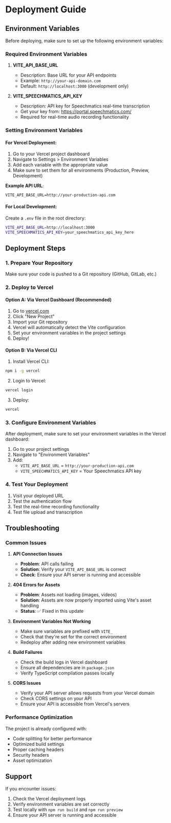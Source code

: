 # Deployment Guide

## Environment Variables

Before deploying, make sure to set up the following environment variables:

### Required Environment Variables

1. **VITE_API_BASE_URL**
   - Description: Base URL for your API endpoints
   - Example: `http://your-api-domain.com`
   - Default: `http://localhost:3000` (development only)

2. **VITE_SPEECHMATICS_API_KEY**
   - Description: API key for Speechmatics real-time transcription
   - Get your key from: https://portal.speechmatics.com/
   - Required for real-time audio recording functionality

### Setting Environment Variables

#### For Vercel Deployment:

1. Go to your Vercel project dashboard
2. Navigate to Settings > Environment Variables
3. Add each variable with the appropriate value
4. Make sure to set them for all environments (Production, Preview, Development)

**Example API URL**:
```
VITE_API_BASE_URL=http://your-production-api.com
```

#### For Local Development:

Create a `.env` file in the root directory:

```bash
VITE_API_BASE_URL=http://localhost:3000
VITE_SPEECHMATICS_API_KEY=your_speechmatics_api_key_here
```

## Deployment Steps

### 1. Prepare Your Repository

Make sure your code is pushed to a Git repository (GitHub, GitLab, etc.)

### 2. Deploy to Vercel

#### Option A: Via Vercel Dashboard (Recommended)

1. Go to [vercel.com](https://vercel.com)
2. Click "New Project"
3. Import your Git repository
4. Vercel will automatically detect the Vite configuration
5. Set your environment variables in the project settings
6. Deploy!

#### Option B: Via Vercel CLI

1. Install Vercel CLI:
```bash
npm i -g vercel
```

2. Login to Vercel:
```bash
vercel login
```

3. Deploy:
```bash
vercel
```

### 3. Configure Environment Variables

After deployment, make sure to set your environment variables in the Vercel dashboard:

1. Go to your project settings
2. Navigate to "Environment Variables"
3. Add:
   - `VITE_API_BASE_URL` = `http://your-production-api.com`
   - `VITE_SPEECHMATICS_API_KEY` = Your Speechmatics API key

### 4. Test Your Deployment

1. Visit your deployed URL
2. Test the authentication flow
3. Test the real-time recording functionality
4. Test file upload and transcription

## Troubleshooting

### Common Issues

1. **API Connection Issues**
   - **Problem**: API calls failing
   - **Solution**: Verify your `VITE_API_BASE_URL` is correct
   - **Check**: Ensure your API server is running and accessible

2. **404 Errors for Assets**
   - **Problem**: Assets not loading (images, videos)
   - **Solution**: Assets are now properly imported using Vite's asset handling
   - **Status**: ✅ Fixed in this update

3. **Environment Variables Not Working**
   - Make sure variables are prefixed with `VITE_`
   - Check that they're set for the correct environment
   - Redeploy after adding new environment variables

4. **Build Failures**
   - Check the build logs in Vercel dashboard
   - Ensure all dependencies are in `package.json`
   - Verify TypeScript compilation passes locally

5. **CORS Issues**
   - Verify your API server allows requests from your Vercel domain
   - Check CORS settings on your API
   - Ensure your API is accessible from Vercel's servers

### Performance Optimization

The project is already configured with:
- Code splitting for better performance
- Optimized build settings
- Proper caching headers
- Security headers
- Asset optimization

## Support

If you encounter issues:
1. Check the Vercel deployment logs
2. Verify environment variables are set correctly
3. Test locally with `npm run build` and `npm run preview`
4. Ensure your API server is running and accessible 